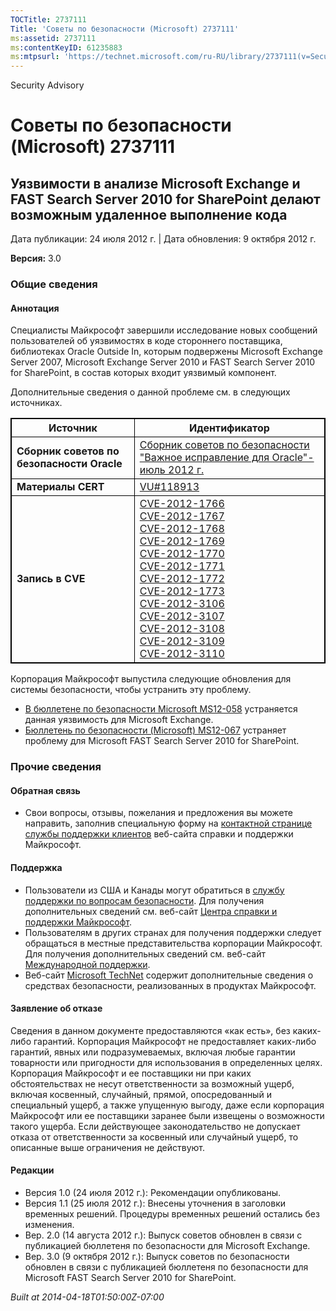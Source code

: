 ```yaml
---
TOCTitle: 2737111
Title: 'Советы по безопасности (Microsoft) 2737111'
ms:assetid: 2737111
ms:contentKeyID: 61235883
ms:mtpsurl: 'https://technet.microsoft.com/ru-RU/library/2737111(v=Security.10)'
---
```


Security Advisory

Советы по безопасности (Microsoft) 2737111
==========================================

Уязвимости в анализе Microsoft Exchange и FAST Search Server 2010 for SharePoint делают возможным удаленное выполнение кода
---------------------------------------------------------------------------------------------------------------------------

Дата публикации: 24 июля 2012 г. | Дата обновления: 9 октября 2012 г.

**Версия:** 3.0

### Общие сведения

#### Аннотация

Специалисты Майкрософт завершили исследование новых сообщений пользователей об уязвимостях в коде стороннего поставщика, библиотеках Oracle Outside In, которым подвержены Microsoft Exchange Server 2007, Microsoft Exchange Server 2010 и FAST Search Server 2010 for SharePoint, в состав которых входит уязвимый компонент.

Дополнительные сведения о данной проблеме см. в следующих источниках.

 
<table style="border:1px solid black;">
<thead>
<tr class="header">
<th style="border:1px solid black;" >Источник</th>
<th style="border:1px solid black;" >Идентификатор</th>
</tr>
</thead>
<tbody>
<tr class="odd">
<td style="border:1px solid black;"><strong>Сборник советов по безопасности Oracle</strong></td>
<td style="border:1px solid black;"><a href="http://www.oracle.com/technetwork/topics/security/cpujul2012-392727.html">Сборник советов по безопасности &quot;Важное исправление для Oracle&quot;- июль 2012 г.</a></td>
</tr>
<tr class="even">
<td style="border:1px solid black;"><strong>Материалы CERT</strong></td>
<td style="border:1px solid black;"><a href="http://www.kb.cert.org/vuls/id/118913">VU#118913</a></td>
</tr>
<tr class="odd">
<td style="border:1px solid black;"><strong>Запись в CVE</strong></td>
<td style="border:1px solid black;"><a href="http://www.cve.mitre.org/cgi-bin/cvename.cgi?name=cve-2012-1766">CVE-2012-1766</a><br />
<a href="http://www.cve.mitre.org/cgi-bin/cvename.cgi?name=cve-2012-1767">CVE-2012-1767</a><br />
<a href="http://www.cve.mitre.org/cgi-bin/cvename.cgi?name=cve-2012-1768">CVE-2012-1768</a><br />
<a href="http://www.cve.mitre.org/cgi-bin/cvename.cgi?name=cve-2012-1769">CVE-2012-1769</a><br />
<a href="http://www.cve.mitre.org/cgi-bin/cvename.cgi?name=cve-2012-1770">CVE-2012-1770</a><br />
<a href="http://www.cve.mitre.org/cgi-bin/cvename.cgi?name=cve-2012-1771">CVE-2012-1771</a><br />
<a href="http://www.cve.mitre.org/cgi-bin/cvename.cgi?name=cve-2012-1772">CVE-2012-1772</a><br />
<a href="http://www.cve.mitre.org/cgi-bin/cvename.cgi?name=cve-2012-1773">CVE-2012-1773</a><br />
<a href="http://www.cve.mitre.org/cgi-bin/cvename.cgi?name=cve-2012-3106">CVE-2012-3106</a><br />
<a href="http://www.cve.mitre.org/cgi-bin/cvename.cgi?name=cve-2012-3107">CVE-2012-3107</a><br />
<a href="http://www.cve.mitre.org/cgi-bin/cvename.cgi?name=cve-2012-3108">CVE-2012-3108</a><br />
<a href="http://www.cve.mitre.org/cgi-bin/cvename.cgi?name=cve-2012-3109">CVE-2012-3109</a><br />
<a href="http://www.cve.mitre.org/cgi-bin/cvename.cgi?name=cve-2012-3110">CVE-2012-3110</a></td>
</tr>
</tbody>
</table>
 

Корпорация Майкрософт выпустила следующие обновления для системы безопасности, чтобы устранить эту проблему.

-   [В бюллетене по безопасности Microsoft MS12-058](http://go.microsoft.com/fwlink/?linkid=259630) устраняется данная уязвимость для Microsoft Exchange.
-   [Бюллетень по безопасности (Microsoft) MS12-067](http://go.microsoft.com/fwlink/?linkid=259736) устраняет проблему для Microsoft FAST Search Server 2010 for SharePoint.

### Прочие сведения

#### Обратная связь

-   Свои вопросы, отзывы, пожелания и предложения вы можете направить, заполнив специальную форму на [контактной странице службы поддержки клиентов](http://support.microsoft.com/kb/?scid=sw;en;1257&showpage=1&ws=technet&sd=tech) веб-сайта справки и поддержки Майкрософт.

#### Поддержка

-   Пользователи из США и Канады могут обратиться в [службу поддержки по вопросам безопасности](http://go.microsoft.com/fwlink/?linkid=21131). Для получения дополнительных сведений см. веб-сайт [Центра справки и поддержки Майкрософт](http://support.microsoft.com/).
-   Пользователям в других странах для получения поддержки следует обращаться в местные представительства корпорации Майкрософт. Для получения дополнительных сведений см. веб-сайт [Международной поддержки](http://go.microsoft.com/fwlink/?linkid=21155).
-   Веб-сайт [Microsoft TechNet](http://go.microsoft.com/fwlink/?linkid=21132) содержит дополнительные сведения о средствах безопасности, реализованных в продуктах Майкрософт.

#### Заявление об отказе

Сведения в данном документе предоставляются «как есть», без каких-либо гарантий. Корпорация Майкрософт не предоставляет каких-либо гарантий, явных или подразумеваемых, включая любые гарантии товарности или пригодности для использования в определенных целях. Корпорация Майкрософт и ее поставщики ни при каких обстоятельствах не несут ответственности за возможный ущерб, включая косвенный, случайный, прямой, опосредованный и специальный ущерб, а также упущенную выгоду, даже если корпорация Майкрософт или ее поставщики заранее были извещены о возможности такого ущерба. Если действующее законодательство не допускает отказа от ответственности за косвенный или случайный ущерб, то описанные выше ограничения не действуют.

#### Редакции

-   Версия 1.0 (24 июля 2012 г.): Рекомендации опубликованы.
-   Версия 1.1 (25 июля 2012 г.): Внесены уточнения в заголовки временных решений. Процедуры временных решений остались без изменения.
-   Вер. 2.0 (14 августа 2012 г.): Выпуск советов обновлен в связи с публикацией бюллетеня по безопасности для Microsoft Exchange.
-   Вер. 3.0 (9 октября 2012 г.): Выпуск советов по безопасности обновлен в связи с публикацией бюллетеня по безопасности для Microsoft FAST Search Server 2010 for SharePoint.

*Built at 2014-04-18T01:50:00Z-07:00*
